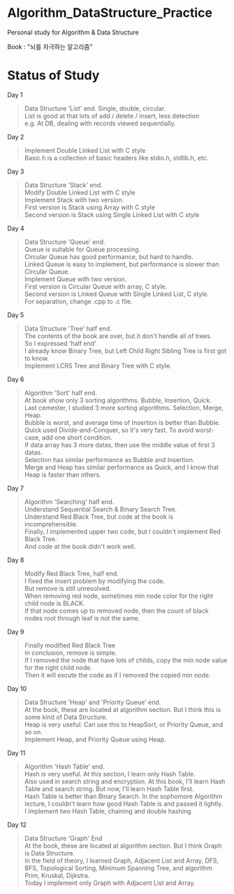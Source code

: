 Algorithm_DataStructure_Practice
================================

Personal study for Algorithm &amp; Data Structure

Book : "뇌를 자극하는 알고리즘"



# Status of Study

Day 1
>Data Structure 'List' end. Single, double, circular.   
>List is good at that lots of add / delete / insert, less detection   
>e.g. At DB, dealing with records viewed sequentially.
>
Day 2
>Implement Double Linked List with C style   
>Basic.h is a collection of basic headers like stdio.h, stdlib.h, etc.
>
Day 3
>Data Structure 'Stack' end.   
>Modify Double Linked List with C style   
>Implement Stack with two version.   
>First version is Stack using Array with C style   
>Second version is Stack using Single Linked List with C style

Day 4
>Data Structure 'Queue' end.   
>Queue is suitable for Queue processing.   
>Circular Queue has good performance, but hard to handle.   
>Linked Queue is easy to implement, but performance is slower than Circular Queue.   
>Implement Queue with two version.   
>First version is Circular Queue with array, C style.   
>Second version is Linked Queue with Single Linked List, C style.   
>For separation, change .cpp to .c file.

Day 5
>Data Structure 'Tree' half end.   
>The contents of the book are over, but it don't handle all of trees.   
>So I expressed 'half end'   
>I already know Binary Tree, but Left Child Right Sibling Tree is first got to know.   
>Implement LCRS Tree and Binary Tree with C style.

Day 6
>Algorithm 'Sort' half end.   
>At book show only 3 sorting algorithms. Bubble, Insertion, Quick.   
>Last cemester, I studied 3 more sorting algorithms. Selection, Merge, Heap.   
>Bubble is worst, and average time of Insertion is better than Bubble.   
>Quick used Divide-and-Conquer, so it's very fast. To avoid worst-case, add one short condition.   
>If data array has 3 more datas, then use the middle value of first 3 datas.   
>Selection has similar performance as Bubble and Insertion.   
>Merge and Heap has similar performance as Quick, and I know that Heap is faster than others.

Day 7
>Algorithm 'Searching' half end.   
>Understand Sequential Search & Binary Search Tree.   
>Understand Red Black Tree, but code at the book is incomprehensible.   
>Finally, I implemented upper two code, but I couldn't implement Red Black Tree.   
>And code at the book didn't work well.

Day 8
>Modify Red Black Tree, half end.   
>I fixed the insert problem by modifying the code.   
>But remove is still unresolved.   
>When removing red node, sometimes min node color for the right child node is BLACK.   
>If that node comes up to removed node, then the count of black nodes root through leaf is not the same.

Day 9
>Finally modified Red Black Tree   
>In conclusion, remove is simple.   
>If I removed the node that have lots of childs, copy the min node value for the right child node.   
>Then it will excute the code as if I removed the copied min node.

Day 10
>Data Structure 'Heap' and 'Priority Queue' end.   
>At the book, these are located at algorithm section. But I think this is some kind of Data Structure.   
>Heap is very useful. Can use this to HeapSort, or Priority Queue, and so on.   
>Implement Heap, and Priority Queue using Heap.

Day 11
>Algorithm 'Hash Table' end.   
>Hash is very useful. At this section, I learn only Hash Table.   
>Also used in search string and encryption. At this book, I'll learn Hash Table and search string. But now, I'll learn Hash Table first.   
>Hash Table is better than Binary Search. In the sophomore Algorithm lecture, I couldn't learn how good Hash Table is and passed it lightly.   
>I implement two Hash Table, chaining and double hashing.

Day 12
>Data Structure 'Graph' End   
>At the book, these are located at algorithm section. But I think Graph is Data Structure.   
>In the field of theory, I learned Graph, Adjacent List and Array, DFS, BFS, Topological Sorting, Minimum Spanning Tree, and algorithm Prim, Kruskal, Dijkstra.   
>Today I implement only Graph with Adjacent List and Array.